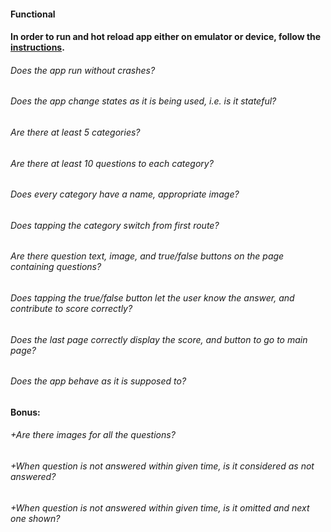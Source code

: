 #### Functional

#### In order to run and hot reload app either on emulator or device, follow the [instructions](https://docs.flutter.dev/get-started/test-drive?tab=androidstudio#run-the-app).

###### Does the app run without crashes?

###### Does the app change states as it is being used, i.e. is it stateful?

###### Are there at least 5 categories?

###### Are there at least 10 questions to each category?

###### Does every category have a name, appropriate image?

###### Does tapping the category switch from first route?

###### Are there question text, image, and true/false buttons on the page containing questions?

###### Does tapping the true/false button let the user know the answer, and contribute to score correctly?

###### Does the last page correctly display the score, and button to go to main page?

###### Does the app behave as it is supposed to?

#### Bonus:

###### +Are there images for all the questions?

###### +When question is not answered within given time, is it considered as not answered?

###### +When question is not answered within given time, is it omitted and next one shown?
